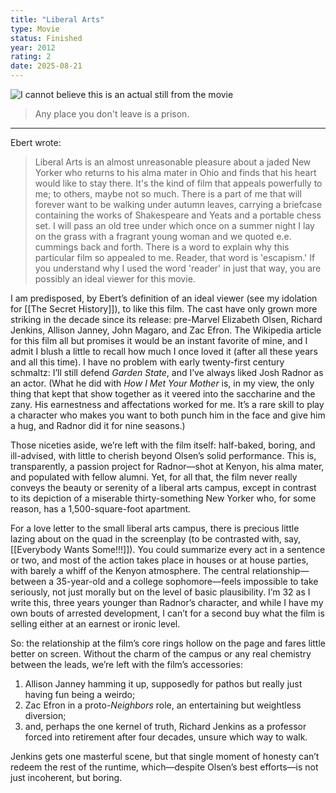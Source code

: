 ```yaml
---
title: "Liberal Arts"
type: Movie
status: Finished
year: 2012
rating: 2
date: 2025-08-21
---
```


![I cannot believe this is an actual still from the movie](https://m.media-amazon.com/images/M/MV5BMWI3ZmUwYmYtMTg2YS00MzFhLWExNTAtNzI1YWNmOWMxZjQ0XkEyXkFqcGc@._V1_QL75_UX1616_.jpg)

> Any place you don't leave is a prison.

---

Ebert wrote:

> Liberal Arts is an almost unreasonable pleasure about a jaded New Yorker who returns to his alma mater in Ohio and finds that his heart would like to stay there. It's the kind of film that appeals powerfully to me; to others, maybe not so much. There is a part of me that will forever want to be walking under autumn leaves, carrying a briefcase containing the works of Shakespeare and Yeats and a portable chess set. I will pass an old tree under which once on a summer night I lay on the grass with a fragrant young woman and we quoted e.e. cummings back and forth. There is a word to explain why this particular film so appealed to me. Reader, that word is 'escapism.' If you understand why I used the word 'reader' in just that way, you are possibly an ideal viewer for this movie.

I am predisposed, by Ebert’s definition of an ideal viewer (see my idolation for [[The Secret History]]), to like this film. The cast have only grown more striking in the decade since its release: pre-Marvel Elizabeth Olsen, Richard Jenkins, Allison Janney, John Magaro, and Zac Efron. The Wikipedia article for this film all but promises it would be an instant favorite of mine, and I admit I blush a little to recall how much I once loved it (after all these years and all this time). I have no problem with early twenty-first century schmaltz: I’ll still defend _Garden State_, and I’ve always liked Josh Radnor as an actor. (What he did with _How I Met Your Mother_ is, in my view, the only thing that kept that show together as it veered into the saccharine and the zany. His earnestness and affectations worked for me. It’s a rare skill to play a character who makes you want to both punch him in the face and give him a hug, and Radnor did it for nine seasons.)

Those niceties aside, we’re left with the film itself: half-baked, boring, and ill-advised, with little to cherish beyond Olsen’s solid performance. This is, transparently, a passion project for Radnor—shot at Kenyon, his alma mater, and populated with fellow alumni. Yet, for all that, the film never really conveys the beauty or serenity of a liberal arts campus, except in contrast to its depiction of a miserable thirty-something New Yorker who, for some reason, has a 1,500-square-foot apartment.

For a love letter to the small liberal arts campus, there is precious little lazing about on the quad in the screenplay (to be contrasted with, say, [[Everybody Wants Some!!!]]). You could summarize every act in a sentence or two, and most of the action takes place in houses or at house parties, with barely a whiff of the Kenyon atmosphere. The central relationship—between a 35-year-old and a college sophomore—feels impossible to take seriously, not just morally but on the level of basic plausibility. I’m 32 as I write this, three years younger than Radnor’s character, and while I have my own bouts of arrested development, I can’t for a second buy what the film is selling either at an earnest or ironic level.

So: the relationship at the film’s core rings hollow on the page and fares little better on screen. Without the charm of the campus or any real chemistry between the leads, we’re left with the film’s accessories:

1. Allison Janney hamming it up, supposedly for pathos but really just having fun being a weirdo;
2. Zac Efron in a proto-_Neighbors_ role, an entertaining but weightless diversion;
3. and, perhaps the one kernel of truth, Richard Jenkins as a professor forced into retirement after four decades, unsure which way to walk.

Jenkins gets one masterful scene, but that single moment of honesty can’t redeem the rest of the runtime, which—despite Olsen’s best efforts—is not just incoherent, but boring.
